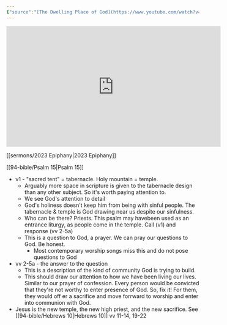 ```yaml
---
{"source":"[The Dwelling Place of God](https://www.youtube.com/watch?v=vwkaYxgEr9A)","clipped":"2023-02-02","dg-publish":true,"grade":2,"permalink":"/sermons/2023-01-29-the-dwelling-place-of-god/","dgPassFrontmatter":true}
---
```



<iframe width="560" height="315" src="https://www.youtube.com/embed/vwkaYxgEr9A" title="YouTube video player" frameborder="0" allow="accelerometer; autoplay; clipboard-write; encrypted-media; gyroscope; picture-in-picture" allowfullscreen></iframe>

[[sermons/2023 Epiphany\|2023 Epiphany]]

[[94-bible/Psalm 15\|Psalm 15]]

* v1 - "sacred tent" = tabernacle. Holy mountain = temple.
    * Arguably more space in scripture is given to the tabernacle design than any other subject. So it's worth paying attention to.
    * We see God's attention to detail
    * God's holiness doesn't keep him from being with sinful people. The tabernacle & temple is God drawing near us despite our sinfulness.
    * Who can be there? Priests. This psalm may havebeen used as an entrance liturgy, as people come in the temple. Call (v1) and response (vv 2-5a)
    * This is a question to God, a prayer. We can pray our questions to God. Be honest.
        * Most contemporary worship songs miss this and do not pose questions to God
* vv 2-5a - the answer to the question
    * This is a description of the kind of community God is trying to build.
    * This should draw our attention to how we have been living our lives. Similar to our prayer of confession. Every person would be convicted that they're not worthy to enter presence of God. So, fix it! For them, they would off er a sacrifice and move forrward to worship and enter into communion with God.
* Jesus is the new temple, the new high priest, and the new sacrifice. See [[94-bible/Hebrews 10\|Hebrews 10]] vv 11-14, 19-22